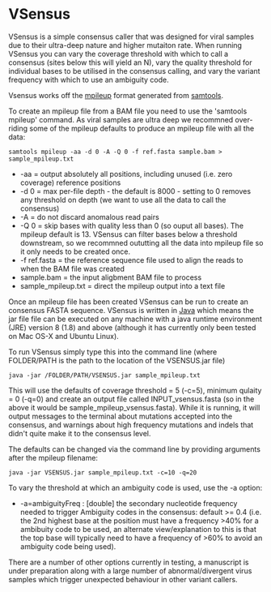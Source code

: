 # VSensus
VSensus is a simple consensus caller that was designed for viral samples due to their ultra-deep nature and higher mutaiton rate. When running VSensus you can vary the coverage threshold with which to call a consensus (sites below this will yield an N), vary the quality threshold for individual bases to be utilised in the consensus calling, and vary the variant frequency with which to use an ambiguity code.

Vsensus works off the [mpileup](http://www.htslib.org/doc/samtools-mpileup.html) format generated from [samtools](https://samtools.github.io).

To create an mpileup file from a BAM file you need to use the 'samtools mpileup' command. As viral samples are ultra deep we recommned over-riding some of the mpileup defaults to produce an mpileup file with all the data:

```
samtools mpileup -aa -d 0 -A -Q 0 -f ref.fasta sample.bam > sample_mpileup.txt
```

* -aa = output absolutely all positions, including unused (i.e. zero coverage) reference positions
* -d 0 = max per-file depth - the default is 8000 - setting to 0 removes any threshold on depth (we want to use all the data to call the consensus)
* -A = do not discard anomalous read pairs
* -Q 0 = skip bases with quality less than 0 (so ouput all bases). The mpileup default is 13. VSensus can filter bases below a threshold downstream, so we recommned oututting all the data into mpileup file so it only needs to be created once.
* -f ref.fasta = the reference sequence file used to align the reads to when the BAM file was created
* sample.bam = the input aligbment BAM file to process
* sample_mpileup.txt = direct the mpileup output into a text file

Once an mpileup file has been created VSensus can be run to create an consensus FASTA sequence. VSensus is written in [Java](https://www.java.com/en/) which means the jar file file can be executed on any machine with a java runtime environment (JRE) version 8 (1.8) and above (although it has currently only been tested on Mac OS-X and Ubuntu Linux).

To run VSensus simply type this into the command line (where FOLDER/PATH is the path to the location of the VSENSUS.jar file)

```
java -jar /FOLDER/PATH/VSENSUS.jar sample_mpileup.txt
```

This will use the defaults of coverage threshold = 5 (-c=5), minimum qulaity = 0 (-q=0) and create an output file called INPUT_vsensus.fasta (so in the above it would be sample_mpileup_vsensus.fasta). While it is running, it will output messages to the terminal about mutations accepted into the consensus, and warnings about high frequency mutations and indels that didn't quite make it to the consensus level.

The defaults can be changed via the command line by providing arguments after the mpileup filename:

```
java -jar VSENSUS.jar sample_mpileup.txt -c=10 -q=20
```

To vary the threshold at which an ambiguity code is used, use the -a option:
* -a=ambiguityFreq : [double] the secondary nucleotide frequency needed to trigger Ambiguity codes in the consensus: default >= 0.4 (i.e. the 2nd highest base at the position must have a frequency >40% for a ambibuity code to be used, an alternate view/explanation to this is that the top base will typically need to have a frequency of >60% to avoid an ambiguity code being used).

There are a number of other options currently in testing, a manuscript is under preparation along with a large number of abnormal/divergent virus samples which trigger unexpected behaviour in other variant callers.


